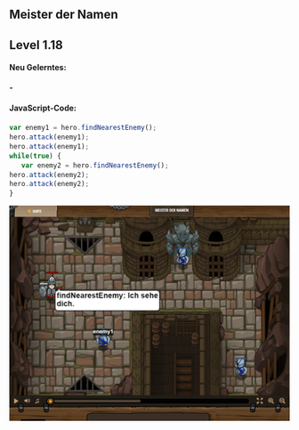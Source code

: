 ## **Meister der Namen**
## Level 1.18

#### Neu Gelerntes:
<b>-</b>

[comment]: <> (Was wurde gelernt und wie funktioniert die Technik?)

#### JavaScript-Code:
```js
var enemy1 = hero.findNearestEnemy();
hero.attack(enemy1);
hero.attack(enemy1);
while(true) {
   var enemy2 = hero.findNearestEnemy();
hero.attack(enemy2);
hero.attack(enemy2); 
}
```
![image](lvl1_18.png)